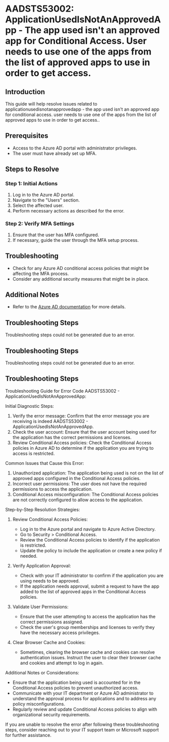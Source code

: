 # AADSTS53002: ApplicationUsedIsNotAnApprovedApp - The app used isn't an approved app for Conditional Access. User needs to use one of the apps from the list of approved apps to use in order to get access.

## Introduction
This guide will help resolve issues related to applicationusedisnotanapprovedapp - the app used isn't an approved app for conditional access. user needs to use one of the apps from the list of approved apps to use in order to get access..

## Prerequisites
- Access to the Azure AD portal with administrator privileges.
- The user must have already set up MFA.

## Steps to Resolve

### Step 1: Initial Actions
1. Log in to the Azure AD portal.
2. Navigate to the "Users" section.
3. Select the affected user.
4. Perform necessary actions as described for the error.

### Step 2: Verify MFA Settings
1. Ensure that the user has MFA configured.
2. If necessary, guide the user through the MFA setup process.

## Troubleshooting
- Check for any Azure AD conditional access policies that might be affecting the MFA process.
- Consider any additional security measures that might be in place.

## Additional Notes
- Refer to the [Azure AD documentation](https://learn.microsoft.com/en-us/azure/active-directory/) for more details.


## Troubleshooting Steps
Troubleshooting steps could not be generated due to an error.

## Troubleshooting Steps
Troubleshooting steps could not be generated due to an error.

## Troubleshooting Steps
Troubleshooting Guide for Error Code AADSTS53002 - ApplicationUsedIsNotAnApprovedApp:

Initial Diagnostic Steps:
1. Verify the error message: Confirm that the error message you are receiving is indeed AADSTS53002 - ApplicationUsedIsNotAnApprovedApp.
2. Check the user account: Ensure that the user account being used for the application has the correct permissions and licenses.
3. Review Conditional Access policies: Check the Conditional Access policies in Azure AD to determine if the application you are trying to access is restricted.

Common Issues that Cause this Error:
1. Unauthorized application: The application being used is not on the list of approved apps configured in the Conditional Access policies.
2. Incorrect user permissions: The user does not have the required permissions to access the application.
3. Conditional Access misconfiguration: The Conditional Access policies are not correctly configured to allow access to the application.

Step-by-Step Resolution Strategies:

1. Review Conditional Access Policies:
   - Log in to the Azure portal and navigate to Azure Active Directory.
   - Go to Security > Conditional Access.
   - Review the Conditional Access policies to identify if the application is restricted.
   - Update the policy to include the application or create a new policy if needed.

2. Verify Application Approval:
   - Check with your IT administrator to confirm if the application you are using needs to be approved.
   - If the application needs approval, submit a request to have the app added to the list of approved apps in the Conditional Access policies.

3. Validate User Permissions:
   - Ensure that the user attempting to access the application has the correct permissions assigned.
   - Check the user's group memberships and licenses to verify they have the necessary access privileges.

4. Clear Browser Cache and Cookies:
   - Sometimes, clearing the browser cache and cookies can resolve authentication issues. Instruct the user to clear their browser cache and cookies and attempt to log in again.

Additional Notes or Considerations:
- Ensure that the application being used is accounted for in the Conditional Access policies to prevent unauthorized access.
- Communicate with your IT department or Azure AD administrator to understand the approval process for applications and to address any policy misconfigurations.
- Regularly review and update Conditional Access policies to align with organizational security requirements.

If you are unable to resolve the error after following these troubleshooting steps, consider reaching out to your IT support team or Microsoft support for further assistance.